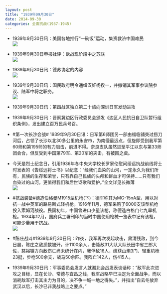 ```yaml
---
layout: post
title: "1939年09月30日"
date: 2014-09-30
categories: 全面抗战(1937-1945)
---
```


<meta name="referrer" content="no-referrer" />

- 1939年9月30日讯：美国各地推行“一碗饭”运动，集资救济中国难民 <br/><img src="https://ww1.sinaimg.cn/large/aca367d8jw1ekuvghe4mhj204c0ctgma.jpg" />

- 1939年9月30日申报社评：欧战现阶段中之苏联 <br/><img src="https://ww2.sinaimg.cn/large/aca367d8jw1ekutpkpbkxj20r90yce2v.jpg" />

- 1939年9月30日讯：德苏协定的内容 <br/><img src="https://ww2.sinaimg.cn/large/aca367d8jw1ekurzxail5j20k00e4td7.jpg" />

- 1939年9月30日讯：国民政府明令通缉汉奸杨揆一，并撤销其军事参议院参议、陆军中将之职务。 <br/><img src="https://ww4.sinaimg.cn/large/aca367d8jw1ekuilv3jmqj204706bt8q.jpg" />

- 1939年9月30日讯：第四战区独立第二十旅向深圳日军发动进攻 

- 1939年9月30日讯：晋察冀边区行政委员会颁发《边区人民抗日自卫队暂行组织条例》，发出建立百万民兵号召。 

- #第一次长沙会战# 1939年9月30日讯：日军第6师团另一部由福临铺突过捞刀河后，占领了长沙以北30多公里的永安市，为南侵最远点，但旋即受到我军第60师和第195师的有力阻击，前进不得。奈良支队虽然进至平江以东与第33师团会合，但反受到中国第79军、第20军的夹击，有被围之虞。 

- 今天是烈士纪念日，引用1936年冬中央大学校长罗家伦慰问绥远抗战前线将士时发表的《告绥远将士书》以纪念：“经我们血染的山河，一定永久为我们所有，民族的生存和荣誉，只有靠自己民族的头颅和鲜血才可保持……只有我们血染过的山河，更值得我们和后世讴歌和爱护。”全文详见长微薄 <br/><img src="https://ww3.sinaimg.cn/large/aca367d8gw1eku9fhqm3cj20c80gc418.jpg" />

- #抗战装备#德造伯格曼M1915型机枪(下)：德军称其为MG-15nA型，用以对抗一战中英军的路易斯式轻机枪。1916年11月，德军采购了6000支该型机枪投入索姆河战役。民国初年，中国曾进口少量该枪，称德造白格门七九旱机枪。1934年12月，国府兵工署刊印的当时中国使用枪械一览表中记有该枪，可能少量用于抗战。 <br/><img src="https://ww4.sinaimg.cn/large/aca367d8jw1eku81pljxhj20ce0nytct.jpg" />

- #陈庄战斗#1939年9月30日讯：昨夜，我军再次发起攻击，肃清残敌，到今日晨，陈庄之敌悉数被歼，计1100余人，击毙敌31大队大队长田中省三郎大佐，慈裕镇方向敌伤亡尚未统计在内，我俘敌16人，缴获山炮3门、轻重机枪23挺，步枪500余支，战马50余匹。我阵亡142人，伤415人。 

- 1939年9月30日讯：军事委员会发言人就湘北会战发表谈话称：“敌军此次进攻之目标，显在长沙、常德与宜昌之线，我军战略早已决定为全面战争，而以消耗敌军打击其主力为目的，决不争一城一地之得失。”，并指出“自去冬放弃武汉以后，长沙已非我战略上之要点。” 

